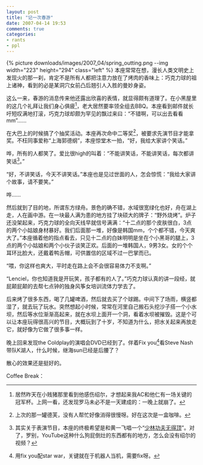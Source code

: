 ```yaml
---
layout: post
title: "记一次春游"
date: 2007-04-14 19:53
comments: true
categories:
- rants
- ppl
---
```


{% picture downloads/images/2007_04/spring_outting.png --img width="223" height="294" class="left" %}
本座常常在想，漫长人类文明史上发现火的那一刹，肯定不是所有人都把注意力放在了烤肉的香味上：巧克力球的祖上诸神，看到的必是某洞穴女前凸后翘引人入胜的曼妙身姿。

这么一来，春游的消息传来他还露出欣喜的表情，就显得颇有道理了。在小黑屋里的这几个礼拜让我们身心俱疲[^1]，老大居然要率领全组去BBQ。本座看到邮件就长吁短叹满地打滚，巧克力球却颇为罕见的飘过来曰：“不错啊，可以出去看看mm”……

在大巴上的时候搞了个抽奖活动。本座再次命中二等奖[^2]，被要求先演节目才能拿奖。不枉同事爱称“上海郭德纲”，本座惊堂木一拍，“好，我给大家讲个笑话。”

哗，所有的人都笑了。爱比很high的叫着：“不能讲笑话，不能讲笑话，每次都讲笑话[^3]。”

“好，不讲笑话，今天不讲笑话。”本座也是见过世面的人，怎会惊慌：“我给大家讲个故事，请不要笑。”

哗……

然后就到了目的地，所谓东方绿舟。景色的确不错，水域很宽绿化也好，舟在湖上走，人在画中游。在一块最人满为患的地方挂了块硕大的牌子：“野外烧烤”。炉子还没架起来，巧克力球的全向天线早就信号满满：“十二点的那个皮肤很白，3点的两个小姑娘身材暴好。我们后面那一堆，好像是韩国mm，个个都不错，今天爽大了。”本座循着他的指点看去，只见十二点的白妹明明是坐在个小黑哥的腿上，3点的两个小姑娘和两个小伙子谈笑正欢。后面的一堆韩国人，9男3女。女的个个耳环比脸大，还戴着鸭舌帽，可供置信的区域不过一巴掌而已。

“喂，你这样也爽大，平时走在路上会不会很容易体力不支啊。”

“Lenciel，你也知道我是开玩笑，孩子都有的人了。”巧克力球认真的讲一段经，就屁颠屁颠的去帮七点钟的独身风筝女培训流体力学去了。

后来烤了很多东西，喝了几罐啤酒，然后就去买了个球踢。中间下了场雨，横竖都湿了，就去玩了玩水。突然想起小时候，常常在河里自己搬石头挖沙子搭一个小水坝，然后等水位渐渐高起来，就在水坝上面开一个洞，看着水坝被摧毁。这是个可以让本座玩得很高兴的节目，大概玩到了十岁，不知道为什么，把水关起来再放走它，就好像为它做了很多事一样。

晚上回来发现the Coldplay的演唱会DVD已经到了。伴着Fix you[^4]看Steve Nash带队K湖人，什么时候，继海sun已经是后腰了？

散心的效果还是挺好的。

Coffee Break：

[^1]: 居然昨天在小贱猪那里看到他感伤绍尔，才想起来我AC和他仁有一场关键的冠军杯。上网一看，还发现罗马未必不是一天建成的：一晚上就崩了。
[^2]: 上次的那一罐德芙，没有人帮忙好像消得很慢呀。好在这次是一盒咖啡。
[^3]:  其实关于表演节目，本座的终极希望是和黄一飞唱一个“[少林功夫无得顶](http://www.youtube.com/watch?v=cWBEiCxK5g0)”。对了，罗别，YouTube这种什么狗屁倒灶的东西都有的地方，怎么会没有绍尔的视频？
[^4]: 用fix you配star war，关键就在于机器人当机，需要fix呀。
